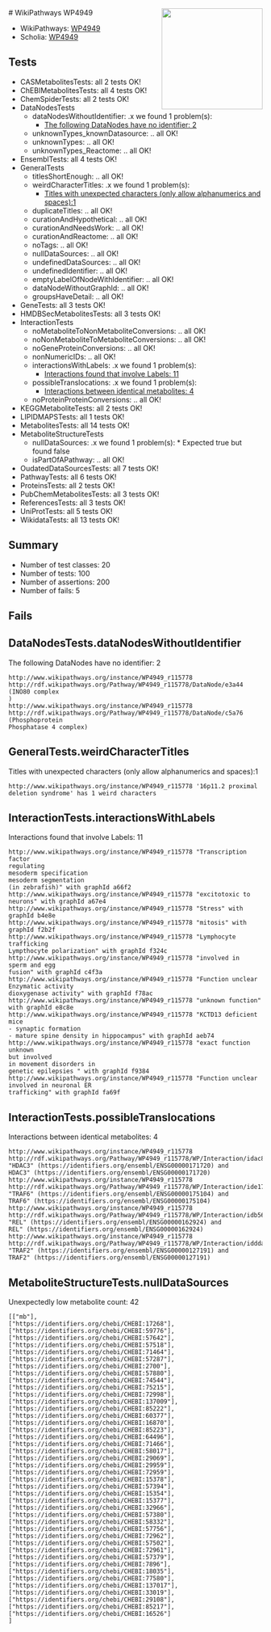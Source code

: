 <img style="float: right; width: 200px" src="https://upload.wikimedia.org/wikipedia/commons/thumb/8/83/Wplogo_with_text_500.png/640px-Wplogo_with_text_500.png" />
# WikiPathways WP4949

* WikiPathways: [WP4949](https://new.wikipathways.org/pathways/WP4949)
* Scholia: [WP4949](https://scholia.toolforge.org/wikipathways/WP4949)
## Tests
* CASMetabolitesTests: all 2 tests OK!
* ChEBIMetabolitesTests: all 4 tests OK!
* ChemSpiderTests: all 2 tests OK!
* DataNodesTests
    * dataNodesWithoutIdentifier: .x we found 1 problem(s):
        * [The following DataNodes have no identifier: 2](#d2d32fa1)
    * unknownTypes_knownDatasource: .. all OK!
    * unknownTypes: .. all OK!
    * unknownTypes_Reactome: .. all OK!
* EnsemblTests: all 4 tests OK!
* GeneralTests
    * titlesShortEnough: .. all OK!
    * weirdCharacterTitles: .x we found 1 problem(s):
        * [Titles with unexpected characters (only allow alphanumerics and spaces):1](#fda87b3f)
    * duplicateTitles: .. all OK!
    * curationAndHypothetical: .. all OK!
    * curationAndNeedsWork: .. all OK!
    * curationAndReactome: .. all OK!
    * noTags: .. all OK!
    * nullDataSources: .. all OK!
    * undefinedDataSources: .. all OK!
    * undefinedIdentifier: .. all OK!
    * emptyLabelOfNodeWithIdentifier: .. all OK!
    * dataNodeWithoutGraphId: .. all OK!
    * groupsHaveDetail: .. all OK!
* GeneTests: all 3 tests OK!
* HMDBSecMetabolitesTests: all 3 tests OK!
* InteractionTests
    * noMetaboliteToNonMetaboliteConversions: .. all OK!
    * noNonMetaboliteToMetaboliteConversions: .. all OK!
    * noGeneProteinConversions: .. all OK!
    * nonNumericIDs: .. all OK!
    * interactionsWithLabels: .x we found 1 problem(s):
        * [Interactions found that involve Labels: 11](#fe97a8b9)
    * possibleTranslocations: .x we found 1 problem(s):
        * [Interactions between identical metabolites: 4](#d59038c7)
    * noProteinProteinConversions: .. all OK!
* KEGGMetaboliteTests: all 2 tests OK!
* LIPIDMAPSTests: all 1 tests OK!
* MetabolitesTests: all 14 tests OK!
* MetaboliteStructureTests
    * nullDataSources: .x we found 1 problem(s):
            * Expected true but found false
    * isPartOfAPathway: .. all OK!
* OudatedDataSourcesTests: all 7 tests OK!
* PathwayTests: all 6 tests OK!
* ProteinsTests: all 2 tests OK!
* PubChemMetabolitesTests: all 3 tests OK!
* ReferencesTests: all 3 tests OK!
* UniProtTests: all 5 tests OK!
* WikidataTests: all 13 tests OK!


## Summary

* Number of test classes: 20
* Number of tests: 100
* Number of assertions: 200
* Number of fails: 5

## Fails

<a name="d2d32fa1" />

## DataNodesTests.dataNodesWithoutIdentifier

The following DataNodes have no identifier: 2
```
http://www.wikipathways.org/instance/WP4949_r115778 http://rdf.wikipathways.org/Pathway/WP4949_r115778/DataNode/e3a44 (INO80 complex
)
http://www.wikipathways.org/instance/WP4949_r115778 http://rdf.wikipathways.org/Pathway/WP4949_r115778/DataNode/c5a76 (Phosphoprotein
Phosphatase 4 complex)
```

<a name="fda87b3f" />

## GeneralTests.weirdCharacterTitles

Titles with unexpected characters (only allow alphanumerics and spaces):1
```
http://www.wikipathways.org/instance/WP4949_r115778 '16p11.2 proximal deletion syndrome' has 1 weird characters
```

<a name="fe97a8b9" />

## InteractionTests.interactionsWithLabels

Interactions found that involve Labels: 11
```
http://www.wikipathways.org/instance/WP4949_r115778 "Transcription factor 
regulating
mesoderm specification
mesoderm segmentation
(in zebrafish)" with graphId a66f2
http://www.wikipathways.org/instance/WP4949_r115778 "excitotoxic to neurons" with graphId a67e4
http://www.wikipathways.org/instance/WP4949_r115778 "Stress" with graphId b4e8e
http://www.wikipathways.org/instance/WP4949_r115778 "mitosis" with graphId f2b2f
http://www.wikipathways.org/instance/WP4949_r115778 "Lymphocyte trafficking
Lympthocyte polarization" with graphId f324c
http://www.wikipathways.org/instance/WP4949_r115778 "involved in
sperm and egg
fusion" with graphId c4f3a
http://www.wikipathways.org/instance/WP4949_r115778 "Function unclear
Enzymatic activity
dioxygenase activity" with graphId f78ac
http://www.wikipathways.org/instance/WP4949_r115778 "unknown function" with graphId e8c8e
http://www.wikipathways.org/instance/WP4949_r115778 "KCTD13 deficient mice
- synaptic formation
- mature spine density in hippocampus" with graphId aeb74
http://www.wikipathways.org/instance/WP4949_r115778 "exact function unknown 
but involved
in movement disorders in 
genetic epilepsies " with graphId f9384
http://www.wikipathways.org/instance/WP4949_r115778 "Function unclear
involved in neuronal ER
trafficking" with graphId fa69f
```

<a name="d59038c7" />

## InteractionTests.possibleTranslocations

Interactions between identical metabolites: 4
```
http://www.wikipathways.org/instance/WP4949_r115778 http://rdf.wikipathways.org/Pathway/WP4949_r115778/WP/Interaction/idac837824 "HDAC3" (https://identifiers.org/ensembl/ENSG00000171720) and 
HDAC3" (https://identifiers.org/ensembl/ENSG00000171720)
http://www.wikipathways.org/instance/WP4949_r115778 http://rdf.wikipathways.org/Pathway/WP4949_r115778/WP/Interaction/ide17f654f "TRAF6" (https://identifiers.org/ensembl/ENSG00000175104) and 
TRAF6" (https://identifiers.org/ensembl/ENSG00000175104)
http://www.wikipathways.org/instance/WP4949_r115778 http://rdf.wikipathways.org/Pathway/WP4949_r115778/WP/Interaction/idb5693b56 "REL" (https://identifiers.org/ensembl/ENSG00000162924) and 
REL" (https://identifiers.org/ensembl/ENSG00000162924)
http://www.wikipathways.org/instance/WP4949_r115778 http://rdf.wikipathways.org/Pathway/WP4949_r115778/WP/Interaction/idddaed06b "TRAF2" (https://identifiers.org/ensembl/ENSG00000127191) and 
TRAF2" (https://identifiers.org/ensembl/ENSG00000127191)
```

<a name="919041e8" />

## MetaboliteStructureTests.nullDataSources

Unexpectedly low metabolite count: 42
```
[["mb"],
["https://identifiers.org/chebi/CHEBI:17268"],
["https://identifiers.org/chebi/CHEBI:59776"],
["https://identifiers.org/chebi/CHEBI:57642"],
["https://identifiers.org/chebi/CHEBI:57518"],
["https://identifiers.org/chebi/CHEBI:71464"],
["https://identifiers.org/chebi/CHEBI:57287"],
["https://identifiers.org/chebi/CHEBI:2700"],
["https://identifiers.org/chebi/CHEBI:57880"],
["https://identifiers.org/chebi/CHEBI:74544"],
["https://identifiers.org/chebi/CHEBI:75215"],
["https://identifiers.org/chebi/CHEBI:72998"],
["https://identifiers.org/chebi/CHEBI:137009"],
["https://identifiers.org/chebi/CHEBI:85222"],
["https://identifiers.org/chebi/CHEBI:60377"],
["https://identifiers.org/chebi/CHEBI:16870"],
["https://identifiers.org/chebi/CHEBI:85223"],
["https://identifiers.org/chebi/CHEBI:64496"],
["https://identifiers.org/chebi/CHEBI:71466"],
["https://identifiers.org/chebi/CHEBI:58017"],
["https://identifiers.org/chebi/CHEBI:29069"],
["https://identifiers.org/chebi/CHEBI:29959"],
["https://identifiers.org/chebi/CHEBI:72959"],
["https://identifiers.org/chebi/CHEBI:15378"],
["https://identifiers.org/chebi/CHEBI:57394"],
["https://identifiers.org/chebi/CHEBI:15354"],
["https://identifiers.org/chebi/CHEBI:15377"],
["https://identifiers.org/chebi/CHEBI:32966"],
["https://identifiers.org/chebi/CHEBI:57380"],
["https://identifiers.org/chebi/CHEBI:58332"],
["https://identifiers.org/chebi/CHEBI:57756"],
["https://identifiers.org/chebi/CHEBI:72962"],
["https://identifiers.org/chebi/CHEBI:57502"],
["https://identifiers.org/chebi/CHEBI:72961"],
["https://identifiers.org/chebi/CHEBI:57379"],
["https://identifiers.org/chebi/CHEBI:7896"],
["https://identifiers.org/chebi/CHEBI:18035"],
["https://identifiers.org/chebi/CHEBI:77580"],
["https://identifiers.org/chebi/CHEBI:137017"],
["https://identifiers.org/chebi/CHEBI:33019"],
["https://identifiers.org/chebi/CHEBI:29108"],
["https://identifiers.org/chebi/CHEBI:85217"],
["https://identifiers.org/chebi/CHEBI:16526"]
]
```

